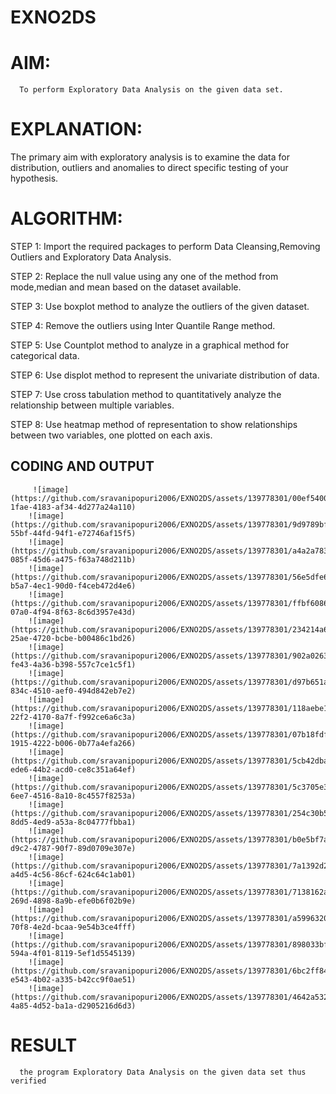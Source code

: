 # EXNO2DS
# AIM:
      To perform Exploratory Data Analysis on the given data set.
# EXPLANATION:
  The primary aim with exploratory analysis is to examine the data for distribution, outliers and anomalies to direct specific testing of your hypothesis.
  
# ALGORITHM:
STEP 1: Import the required packages to perform Data Cleansing,Removing Outliers and Exploratory Data Analysis.

STEP 2: Replace the null value using any one of the method from mode,median and mean based on the dataset available.

STEP 3: Use boxplot method to analyze the outliers of the given dataset.

STEP 4: Remove the outliers using Inter Quantile Range method.

STEP 5: Use Countplot method to analyze in a graphical method for categorical data.

STEP 6: Use displot method to represent the univariate distribution of data.

STEP 7: Use cross tabulation method to quantitatively analyze the relationship between multiple variables.

STEP 8: Use heatmap method of representation to show relationships between two variables, one plotted on each axis.

## CODING AND OUTPUT
         ![image](https://github.com/sravanipopuri2006/EXNO2DS/assets/139778301/00ef5400-1fae-4183-af34-4d277a24a110)
        ![image](https://github.com/sravanipopuri2006/EXNO2DS/assets/139778301/9d9789bf-55bf-44fd-94f1-e72746af15f5)
        ![image](https://github.com/sravanipopuri2006/EXNO2DS/assets/139778301/a4a2a783-085f-45d6-a475-f63a748d211b)
        ![image](https://github.com/sravanipopuri2006/EXNO2DS/assets/139778301/56e5dfe6-b5a7-4ec1-90d0-f4ceb472d4e6)
        ![image](https://github.com/sravanipopuri2006/EXNO2DS/assets/139778301/ffbf6086-07a0-4f94-8f63-8c6d3957e43d)
        ![image](https://github.com/sravanipopuri2006/EXNO2DS/assets/139778301/234214a6-25ae-4720-bcbe-b00486c1bd26)
        ![image](https://github.com/sravanipopuri2006/EXNO2DS/assets/139778301/902a0263-fe43-4a36-b398-557c7ce1c5f1)
        ![image](https://github.com/sravanipopuri2006/EXNO2DS/assets/139778301/d97b651a-834c-4510-aef0-494d842eb7e2)
        ![image](https://github.com/sravanipopuri2006/EXNO2DS/assets/139778301/118aebe1-22f2-4170-8a7f-f992ce6a6c3a)
        ![image](https://github.com/sravanipopuri2006/EXNO2DS/assets/139778301/07b18fdf-1915-4222-b006-0b77a4efa266)
        ![image](https://github.com/sravanipopuri2006/EXNO2DS/assets/139778301/5cb42dba-ede6-44b2-acd0-ce8c351a64ef)
        ![image](https://github.com/sravanipopuri2006/EXNO2DS/assets/139778301/5c3705e3-6ee7-4516-8a10-8c4557f8253a)
        ![image](https://github.com/sravanipopuri2006/EXNO2DS/assets/139778301/254c30b5-8dd5-4ed9-a53a-8c04777fbba1)
        ![image](https://github.com/sravanipopuri2006/EXNO2DS/assets/139778301/b0e5bf7a-d9c2-4787-90f7-89d0709e307e)
        ![image](https://github.com/sravanipopuri2006/EXNO2DS/assets/139778301/7a1392d2-a4d5-4c56-86cf-624c64c1ab01)
        ![image](https://github.com/sravanipopuri2006/EXNO2DS/assets/139778301/7138162a-269d-4898-8a9b-efe0b6f02b9e)
        ![image](https://github.com/sravanipopuri2006/EXNO2DS/assets/139778301/a5996320-70f8-4e2d-bcaa-9e54b3ce4fff)
        ![image](https://github.com/sravanipopuri2006/EXNO2DS/assets/139778301/898033bf-594a-4f01-8119-5ef1d5545139)
        ![image](https://github.com/sravanipopuri2006/EXNO2DS/assets/139778301/6bc2ff84-e543-4b02-a335-b42cc9f0ae51)
        ![image](https://github.com/sravanipopuri2006/EXNO2DS/assets/139778301/4642a532-4a85-4d52-ba1a-d2905216d6d3)

# RESULT
      the program Exploratory Data Analysis on the given data set thus verified
